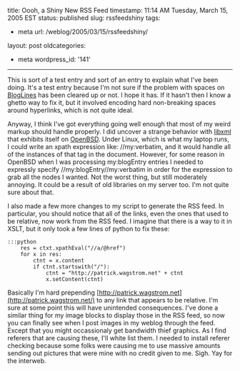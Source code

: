 title: Oooh, a Shiny New RSS Feed
timestamp: 11:14 AM Tuesday, March 15, 2005 EST
status: published
slug: rssfeedshiny
tags:
- meta
url: /weblog/2005/03/15/rssfeedshiny/

layout: post
oldcategories:
- meta
wordpress_id: '141'

---

This is sort of a test entry and sort of an entry to explain what I've been doing.
It's a test entry because I'm not sure if the problem with spaces on [BlogLines](http://www.bloglines.com/)
has been cleared up or not.  I hope it has.  If it hasn't then I know a ghetto way to
fix it, but it involved encoding hard non-breaking spaces around hyperlinks, which is not
quite ideal.

Anyway, I think I've got everything going well enough that most of my weird markup should
handle properly.  I did uncover a strange behavior with [libxml](http://www.libxml.org/)
that exhibits itself on [OpenBSD](http://www.openbsd.org/).  Under Linux, which is what my
laptop runs, I could write an xpath expression like: //my:verbatim, and it
would handle all of the instances of that tag in the document.  However, for some reason in OpenBSD
when I was processing my:blogEntry entries I needed to expressly specify
//my:blogEntry//my:verbatim in order for the expression to grab all the
nodes I wanted.  Not the worst thing, but still moderately annoying.  It could be a result of old
libraries on my server too.  I'm not quite sure about that.

I also made a few more changes to my script to generate the RSS feed.  In particular, you should
notice that all of the links, even the ones that used to be relative, now work from the RSS feed.
I imagine that there is a way to it in XSLT, but it only took a few lines of python to fix these:

    :::python
        res = ctxt.xpathEval("//a/@href")
        for x in res:
            ctnt = x.content
            if ctnt.startswith("/"):
                ctnt = "http://patrick.wagstrom.net" + ctnt
                x.setContent(ctnt)


Basically I'm hard prepending [http://patrick.wagstrom.net](http://patrick.wagstrom.net/)
to any link that appears to be relative.  I'm sure at some point this will have unintended consequences.
I've done a similar thing for my image blocks to display those in the RSS feed, so now you can finally
see when I post images in my weblog through the feed.  Except that you might occassionaly get bandwidth
thief graphics.  As I find referers that are causing these, I'll white list them.  I needed to install
referer checking because some folks were causing me to use massive amounts sending out pictures that were
mine with no credit given to me.  Sigh.  Yay for the interweb.
